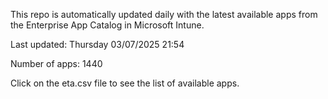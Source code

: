 This repo is automatically updated daily with the latest available apps from the Enterprise App Catalog in Microsoft Intune.

Last updated: Thursday 03/07/2025 21:54

Number of apps: 1440

Click on the eta.csv file to see the list of available apps.
